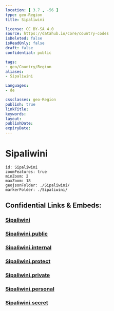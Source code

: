 ```yaml
---
location: [ 3.7 , -56 ] 
type: geo-Region
title: Sipaliwini

license: CC BY-SA 4.0
source: https://datahub.io/core/country-codes
isDeleted: false
isReadOnly: false
draft: false
confidential: public

tags:
- geo/Country/Region
aliases:
- Sipaliwini

Languages:
- de

cssclasses: geo-Region
publish: true
linkTitle: 
keywords: 
layout: 
publishDate: 
expiryDate: 
---
```


# Sipaliwini

```leaflet
id: Sipaliwini
zoomFeatures: true 
minZoom: 2 
maxZoom: 18
geojsonFolder: ./Sipaliwini/
markerFolder: ./Sipaliwini/
```


## Confidential Links & Embeds: 

### [Sipaliwini](/_Standards/Earth/Continent/America~South/Suriname/Districts~Suriname/Sipaliwini.md) 

### [Sipaliwini.public](/_public/Earth/Continent/America~South/Suriname/Districts~Suriname/Sipaliwini.public.md) 

### [Sipaliwini.internal](/_internal/Earth/Continent/America~South/Suriname/Districts~Suriname/Sipaliwini.internal.md) 

### [Sipaliwini.protect](/_protect/Earth/Continent/America~South/Suriname/Districts~Suriname/Sipaliwini.protect.md) 

### [Sipaliwini.private](/_private/Earth/Continent/America~South/Suriname/Districts~Suriname/Sipaliwini.private.md) 

### [Sipaliwini.personal](/_personal/Earth/Continent/America~South/Suriname/Districts~Suriname/Sipaliwini.personal.md) 

### [Sipaliwini.secret](/_secret/Earth/Continent/America~South/Suriname/Districts~Suriname/Sipaliwini.secret.md)

